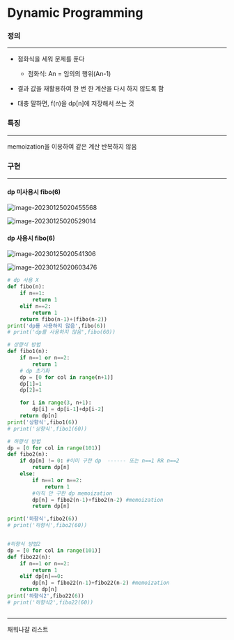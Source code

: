 # Dynamic Programming

### 정의

---

- 점화식을 세워 문제를 푼다
  - 점화식: An = 임의의 행위(An-1)



- 결과 값을 재활용하여 한 번 한 계산을 다시 하지 않도록 함
- 대충 말하면, f(n)을 dp[n]에 저장해서 쓰는 것

### 특징

---

memoization을 이용하여 같은 계산 반복하지 않음

### 구현

---

#### dp 미사용시 fibo(6)

![image-20230125020455568](C:\my2023programs\TIL\images\image-20230125020455568.png)

![image-20230125020529014](C:\my2023programs\TIL\images\image-20230125020529014.png)

#### dp 사용시 fibo(6)

![image-20230125020541306](C:\my2023programs\TIL\images\image-20230125020541306.png)

![image-20230125020603476](C:\my2023programs\TIL\images\image-20230125020603476.png)

```python
# dp 사용 X
def fibo(n):
    if n==1:
        return 1
    elif n==2:
        return 1
    return fibo(n-1)+(fibo(n-2))
print('dp를 사용하지 않음',fibo(6))
# print('dp를 사용하지 않음',fibo(60))

# 상향식 방법
def fibo1(n):
    if n==1 or n==2:
        return 1
    # dp 초기화
    dp = [0 for col in range(n+1)]
    dp[1]=1
    dp[2]=1

    for i in range(3, n+1):
        dp[i] = dp[i-1]+dp[i-2]
    return dp[n]
print('상향식',fibo1(6))
# print('상향식',fibo1(60))

# 하향식 방법
dp = [0 for col in range(101)]
def fibo2(n):
    if dp[n] != 0: #이미 구한 dp  ------ 또는 n==1 RR n==2
        return dp[n]
    else:
        if n==1 or n==2:
            return 1
        #아직 안 구한 dp memoization
        dp[n] = fibo2(n-1)+fibo2(n-2) #memoization
        return dp[n]

print('하향식',fibo2(6))
# print('하향식',fibo2(60))


#하향식 방법2
dp = [0 for col in range(101)]
def fibo22(n):
    if n==1 or n==2:
        return 1
    elif dp[n]==0:
        dp[n] = fibo22(n-1)+fibo22(n-2) #memoization
    return dp[n]
print('하향식2',fibo22(6))
# print('하향식2',fibo22(60))



```

---

채워나갈 리스트